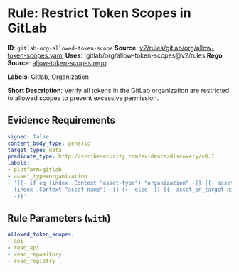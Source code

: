 # Rule: Restrict Token Scopes in GitLab

**ID**: `gitlab-org-allowed-token-scope`
**Source**: [v2/rules/gitlab/org/allow-token-scopes.yaml](https://github.com/scribe-public/sample-policies/v2/rules/gitlab/org/allow-token-scopes.yaml)
**Uses**: `gitlab/org/allow-token-scopes@v2/rules
**Rego Source**: [allow-token-scopes.rego](https://github.com/scribe-public/sample-policies/v2/rules/gitlab/org/allow-token-scopes.rego)

**Labels**: Gitlab, Organization

**Short Description**: Verify all tokens in the GitLab organization are restricted to allowed scopes to prevent excessive permission.

## Evidence Requirements

```yaml
signed: false
content_body_type: generic
target_type: data
predicate_type: http://scribesecurity.com/evidence/discovery/v0.1
labels:
- platform=gitlab
- asset_type=organization
- '{{- if eq (index .Context "asset-type") "organization" -}} {{- asset_on_target
  (index .Context "asset-name") -}} {{- else -}} {{- asset_on_target nil -}} {{- end
  -}}'
```
## Rule Parameters (`with`)

```yaml
allowed_token_scopes:
- api
- read_api
- read_repository
- read_registry
```
